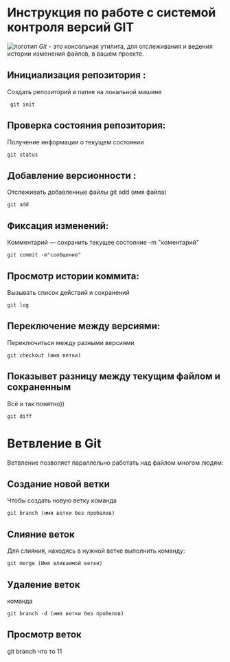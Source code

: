 # **Инструкция по работе с системой контроля версий GIT**
![логотип](git.png)
*Git* - это консольная утилита, для отслеживания и ведения истории изменения файлов, в вашем проекте.
## Инициализация репозитория :
Cоздать репозиторий в папке на локальной машине 

     git init     
## Проверка состояния репозитория:
Получение информации о текущем состоянии

    git status
## Добавление версионности :
Отслеживать добавленные файлы git add (имя файла)

    git add
## Фиксация изменений:
Комментарий — сохранить текущее состояние -m "коментарий"

    git commit -m"сообщение"
## Просмотр истории коммита:
Вызывать список действий и сохранений

    git log
## Переключение между версиями:
Переключиться между разными версиями

    git checkout (имя ветки)
## Показывет разницу между текущим файлом и сохраненным
Всё и так понятно))

    git diff
# Ветвление в Git
Ветвление позволяет параллельно работать над файлом многом людям: 
## Создание новой ветки
Чтобы создать новую ветку команда

    git branch (имя ветки без пробелов)
## Слияние веток
Для слияния, находясь в нужной ветке выполнить команду:

    git merge (Имя вливаемой ветки) 
## Удаление веток
команда     

    git branch -d (имя ветки без пробелов)
## Просмотр веток
git branch
что то 11